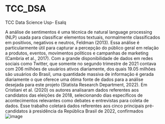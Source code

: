 # TCC_DSA
TCC Data Science Usp- Esalq

A análise de sentimentos é uma técnica de natural language processing (NLP) usada para classificar elementos textuais, normalmente classificados em positivos, negativos e neutros, Feldman (2013). Essa análise é particularmente útil para capturar a percepção do público geral em relação a produtos, eventos, movimentos políticos e campanhas de marketing (Cambria et al., 2017). 
Com a grande disponibilidade de dados em redes sociais como Twitter, que somente no segundo trimestre de 2021 contava com 206 milhões de usuários ativos diariamente, dos quais 19.05 milhões são usuários do Brasil, uma quantidade massiva de informação é gerada diariamente o que oferece uma ótima fonte de dados para a análise desejada para este projeto (Statista Research Department, 2022).
Em Cristiani et al. (2020) os autores analisaram dados referentes aos candidatos das eleições de 2018, selecionando dias específicos de acontecimentos relevantes como debates e entrevistas para coleta de dados. Esse trabalho coletará dados referentes aos cinco principais pré-candidatos à presidência da República Brasil de 2022, confirmados ![image](https://user-images.githubusercontent.com/44298809/184637276-97bcd2e3-89d2-4de2-8211-bd72379b1fe9.png)
